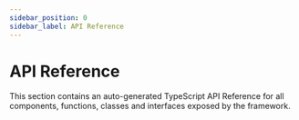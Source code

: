 ```yaml
---
sidebar_position: 0
sidebar_label: API Reference
---
```


# API Reference

This section contains an auto-generated TypeScript API Reference for all components, functions, classes and interfaces exposed by the framework.